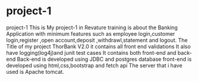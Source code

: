 # project-1
project-1
This is My project-1 in Revature training is about the Banking Application with minimum features 
such as employee login,customer login,register ,open account,deposit ,withdrawl,statement and logout.
The Title of my project ThorBank V2.0 it contains all front end validations 
It also have logging(log4j)and junit test cases It contains both front-end and back-end 
Back-end is developed using JDBC and postgres database front-end is developed using html,css,bootstrap and fetch api 
The server that i have used is Apache tomcat.
